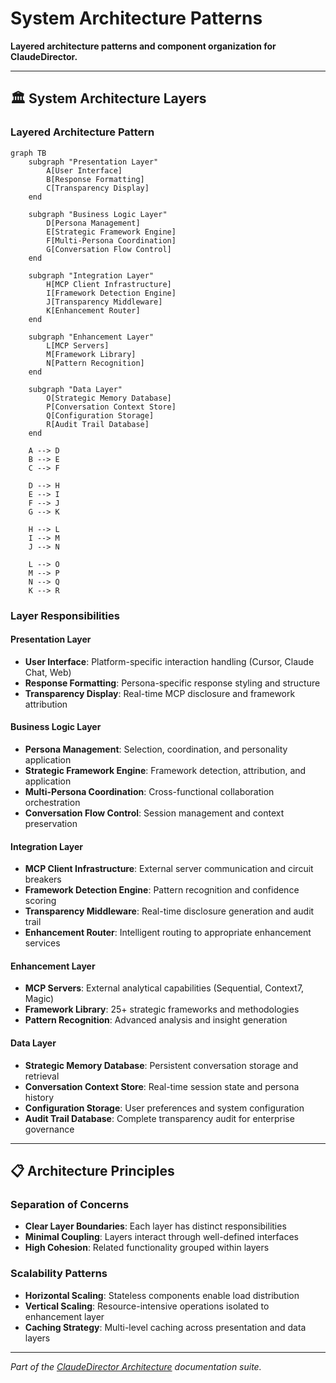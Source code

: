 # System Architecture Patterns

**Layered architecture patterns and component organization for ClaudeDirector.**

---

## 🏛️ **System Architecture Layers**

### **Layered Architecture Pattern**
```mermaid
graph TB
    subgraph "Presentation Layer"
        A[User Interface]
        B[Response Formatting]
        C[Transparency Display]
    end

    subgraph "Business Logic Layer"
        D[Persona Management]
        E[Strategic Framework Engine]
        F[Multi-Persona Coordination]
        G[Conversation Flow Control]
    end

    subgraph "Integration Layer"
        H[MCP Client Infrastructure]
        I[Framework Detection Engine]
        J[Transparency Middleware]
        K[Enhancement Router]
    end

    subgraph "Enhancement Layer"
        L[MCP Servers]
        M[Framework Library]
        N[Pattern Recognition]
    end

    subgraph "Data Layer"
        O[Strategic Memory Database]
        P[Conversation Context Store]
        Q[Configuration Storage]
        R[Audit Trail Database]
    end

    A --> D
    B --> E
    C --> F

    D --> H
    E --> I
    F --> J
    G --> K

    H --> L
    I --> M
    J --> N

    L --> O
    M --> P
    N --> Q
    K --> R
```

### **Layer Responsibilities**

#### **Presentation Layer**
- **User Interface**: Platform-specific interaction handling (Cursor, Claude Chat, Web)
- **Response Formatting**: Persona-specific response styling and structure
- **Transparency Display**: Real-time MCP disclosure and framework attribution

#### **Business Logic Layer**
- **Persona Management**: Selection, coordination, and personality application
- **Strategic Framework Engine**: Framework detection, attribution, and application
- **Multi-Persona Coordination**: Cross-functional collaboration orchestration
- **Conversation Flow Control**: Session management and context preservation

#### **Integration Layer**
- **MCP Client Infrastructure**: External server communication and circuit breakers
- **Framework Detection Engine**: Pattern recognition and confidence scoring
- **Transparency Middleware**: Real-time disclosure generation and audit trail
- **Enhancement Router**: Intelligent routing to appropriate enhancement services

#### **Enhancement Layer**
- **MCP Servers**: External analytical capabilities (Sequential, Context7, Magic)
- **Framework Library**: 25+ strategic frameworks and methodologies
- **Pattern Recognition**: Advanced analysis and insight generation

#### **Data Layer**
- **Strategic Memory Database**: Persistent conversation storage and retrieval
- **Conversation Context Store**: Real-time session state and persona history
- **Configuration Storage**: User preferences and system configuration
- **Audit Trail Database**: Complete transparency audit for enterprise governance

---

## 📋 **Architecture Principles**

### **Separation of Concerns**
- **Clear Layer Boundaries**: Each layer has distinct responsibilities
- **Minimal Coupling**: Layers interact through well-defined interfaces
- **High Cohesion**: Related functionality grouped within layers

### **Scalability Patterns**
- **Horizontal Scaling**: Stateless components enable load distribution
- **Vertical Scaling**: Resource-intensive operations isolated to enhancement layer
- **Caching Strategy**: Multi-level caching across presentation and data layers

---

*Part of the [ClaudeDirector Architecture](../OVERVIEW.md) documentation suite.*

